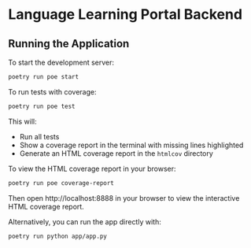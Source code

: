  # Language Learning Portal Backend

## Running the Application

To start the development server:
```bash
poetry run poe start
```

To run tests with coverage:
```bash
poetry run poe test
```

This will:
- Run all tests
- Show a coverage report in the terminal with missing lines highlighted
- Generate an HTML coverage report in the `htmlcov` directory

To view the HTML coverage report in your browser:
```bash
poetry run poe coverage-report
```

Then open http://localhost:8888 in your browser to view the interactive HTML coverage report.

Alternatively, you can run the app directly with:
```bash
poetry run python app/app.py
```